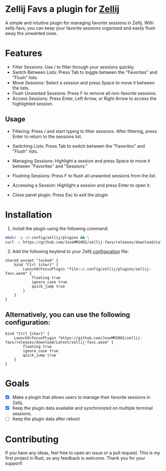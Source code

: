 # Zellij Favs a plugin for [Zellij](https://github.com/zellij-org/zellij)

A simple and intuitive plugin for managing favorite sessions in Zellij. With zellij-favs, you can keep your favorite sessions organized and easily flush away the unwanted ones.

# Features

- Filter Sessions: Use / to filter through your sessions quickly.
- Switch Between Lists: Press Tab to toggle between the "Favorites" and "Flush" lists.
- Move Sessions: Select a session and press Space to move it between the lists.
- Flush Unwanted Sessions: Press F to remove all non-favorite sessions.
- Access Sessions: Press Enter, Left Arrow, or Right Arrow to access the highlighted session.

## Usage

- Filtering:
  Press / and start typing to filter sessions.
  After filtering, press Enter to return to the sessions list.

- Switching Lists:
  Press Tab to switch between the "Favorites" and "Flush" lists.

- Managing Sessions:
  Highlight a session and press Space to move it between "Favorites" and "Sessions."

- Flushing Sessions:
  Press F to flush all unwanted sessions from the list.

- Accessing a Session:
  Highlight a session and press Enter to open it.

- Close panel plugin:
  Press Esc to exit the plugin

# Installation

1. Install the plugin using the following command:

```sh
mkdir -p ~/.config/zellij/plugins && \
curl -L https://github.com/JoseMM2002/zellij-favs/releases/download/Latest/zellij-favs.wasm -o ~/.config/zellij/plugins/zellij-favs.wasm
```

2. Add the following keybind to your Zellij [configuration](https://zellij.dev/documentation/configuration.html) file:

```kdl
shared_except "locked" {
    bind "Ctrl {char}" {
        LaunchOrFocusPlugin "file:~/.config/zellij/plugins/zellij-favs.wasm" {
            floating true
            ignore_case true
            quick_jump true
        }
    }
}
```

## Alternatively, you can use the following configuration:

```kdl
bind "Ctrl {char}" {
    LaunchOrFocusPlugin "https://github.com/JoseMM2002/zellij-favs/releases/download/Latest/zellij-favs.wasm" {
        floating true
        ignore_case true
        quick_jump true
    }
}
```

# Goals

- [x] Make a plugin that allows users to manage their favorite sessions in Zellij.
- [x] Keep the plugin data available and synchronized on multiple terminal sessions.
- [ ] Keep the plugin data after reboot

# Contributing

If you have any ideas, feel free to open an issue or a pull request.
This is my first project in Rust, so any feedback is welcome.
Thank you for your support!

